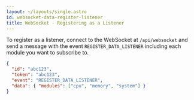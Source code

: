 ```yaml
---
layout: ~/layouts/single.astro
id: websocket-data-register-listener
title: WebSocket - Registering as a Listener
---
```


To register as a listener, connect to the WebSocket at `/api/websocket` and send a message with the event `REGISTER_DATA_LISTENER` including each module you want to subscribe to.

```json
{
  "id": "abc123",
  "token": "abc123",
  "event": "REGISTER_DATA_LISTENER",
  "data": { "modules": ["cpu", "memory", "system"] }
}
```
